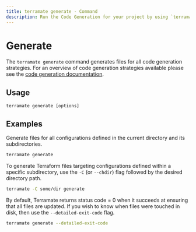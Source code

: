 ```yaml
---
title: terramate generate - Command
description: Run the Code Generation for your project by using `terramate generate` command.
---
```


# Generate

The `terramate generate` command generates files for all code generation strategies. For an overview of code generation strategies available please see the [code generation documentation](../../code-generation/index.md).

## Usage

`terramate generate [options]`

## Examples

Generate files for all configurations defined in the current directory and its subdirectories.

```bash
terramate generate
```

To generate Terraform files targeting configurations defined within a specific subdirectory, use the `-C` (or `--chdir`) flag followed by the desired directory path.

```bash
terramate -C some/dir generate
```

By default, Terramate returns status code = 0 when it succeeds at ensuring that all files are updated.
If you wish to know when files were touched in disk, then use the `--detailed-exit-code` flag.

```bash
terramate generate --detailed-exit-code
```
